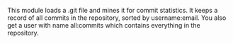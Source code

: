 This module loads a .git file and mines it for commit statistics. It keeps a record of all commits in the repository, sorted by username:email. You also get a user with name all:commits which contains everything in the repository. 
